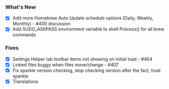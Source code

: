 ### What's New

- [x] Add more Homebrew Auto Update schedule options (Daily, Weekly, Monthly) - #400 discussion
- [x] Add SUDO_ASKPASS environment variable to shell Process() for all brew commands

### Fixes

- [x] Settings Helper tab toolbar items not showing on initial load - #404
- [x] Linked files buggy when files move/change - #407
- [x] Fix sparkle version checking, stop checking version after the fact, trust sparkle
- [x] Translations
